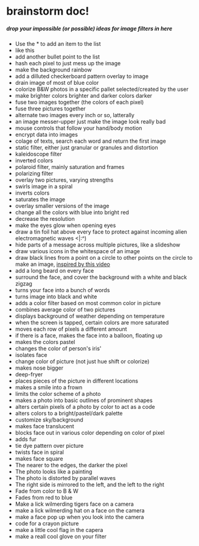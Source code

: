 # brainstorm doc!
##### drop your impossible (or possible) ideas for image filters in here

* Use the * to add an item to the list
* like this
* add another bullet point to the list
* hash each pixel to just mess up the image
* make the background rainbow
* add a dilluted checkerboard pattern overlay to image
* drain image of most of blue color
* colorize B&W photos in a specific pallet selected/created by the user
* make brighter colors brighter and darker colors darker
* fuse two images together (the colors of each pixel)
* fuse three pictures together
* alternate two images every inch or so, latterally
* an image messer-upper just make the image look really bad
* mouse controls that follow your hand/body motion
* encrypt data into images
* colage of texts, search each word and return the first image
* static filter, either just granular or granules and distortion
* kaleidoscope filter
* inverted colors
* polaroid filter, mainly saturation and frames
* polarizing filter
* overlay two pictures, varying strengths
* swirls image in a spiral
* inverts colors
* saturates the image
* overlay smaller versions of the image
* change all the colors with blue into bright red
* decrease the resolution
* make the eyes glow when opening eyes
* draw a tin foil hat above every face to protect against incoming alien electromagnetic waves <|:^)
* hide parts of a message across multiple pictures, like a slideshow
* draw various icons in the whitespace of an image
* draw black lines from a point on a circle to other points on the circle to make an image, [inspired by this video](https://youtu.be/-S_l8GGxOhU?t=2m41s)
* add a long beard on every face
* surround the face, and cover the background with a white and black zigzag
* turns your face into a bunch of words
* turns image into black and white
* adds a color filter based on most common color in picture
* combines average color of two pictures
* displays background of weather depending on temperature
* when the screen is tapped, certain colors are more saturated
* moves each row of pixels a different amount
* if there is a face, makes the face into a balloon, floating up
* makes the colors pastel
* changes the color of person's iris'
* isolates face
* change color of picture (not just hue shift or colorize)
* makes nose bigger
* deep-fryer
* places pieces of the picture in different locations
* makes a smile into a frown
* limits the color scheme of a photo
* makes a photo into basic outlines of prominent shapes
* alters certain pixels of a photo by color to act as a code
* alters colors to a bright/pastel/dark palette
* customize sky/background
* makes face translucent
* blocks face out in various color depending on color of pixel
* adds fur
* tie dye pattern over picture
* twists face in spiral
* makes face square
* The nearer to the edges, the darker the pixel
* The photo looks like a painting
* The photo is distorted by parallel waves
* The right side is mirrored to the left, and the left to the right
* Fade from color to B & W
* Fades from red to blue
* Make a lick wilmerding tigers face on a camera
* make a lick wilmerding hat on a face on the camera
* make a face pop up when you look into the camera
* code for a crayon picture
* make a little cool flag in the capera
* make a reall cool glove on your filter
